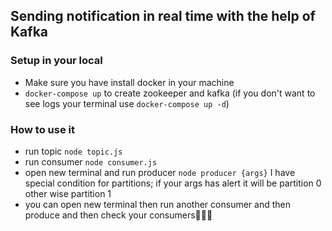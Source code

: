 ## Sending notification in real time with the help of Kafka

### Setup in your local
- Make sure you have install docker in your machine
- `docker-compose up` to create zookeeper and kafka (if you don't want to see logs your terminal use `docker-compose up -d`)

### How to use it
- run topic `node topic.js`
- run consumer `node consumer.js`
- open new terminal and run producer `node producer {args}` I have special condition for partitions; if your args has alert it will be partition 0 other wise partition 1
- you can open new terminal then run another consumer and then produce and then check your consumers🎉🎉🎉
